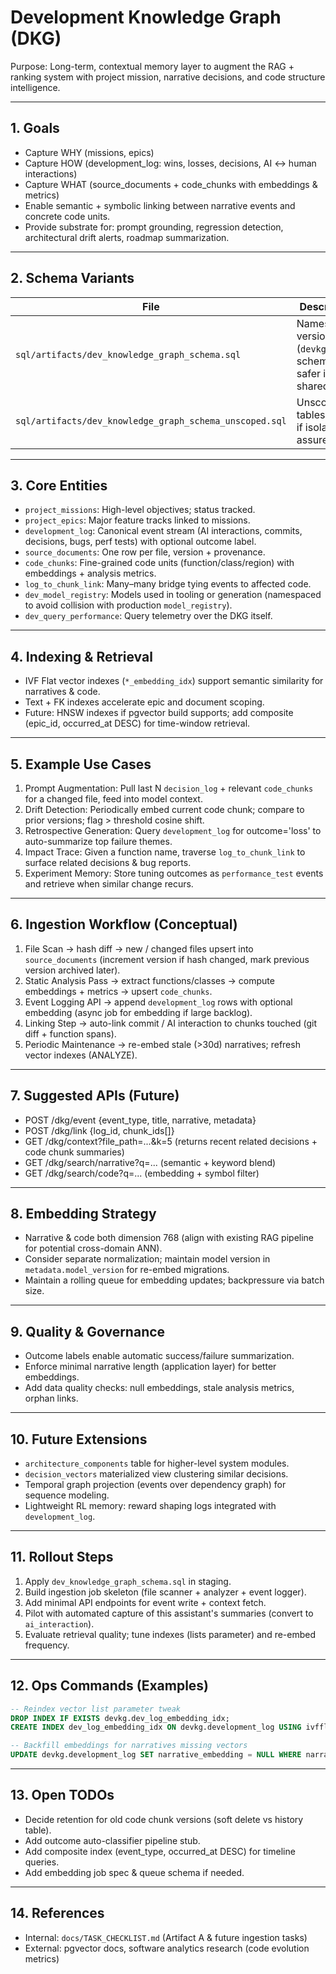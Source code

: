 # Development Knowledge Graph (DKG)

Purpose: Long-term, contextual memory layer to augment the RAG + ranking system with project mission, narrative decisions, and code structure intelligence.

---
## 1. Goals
- Capture WHY (missions, epics)
- Capture HOW (development_log: wins, losses, decisions, AI ↔ human interactions)
- Capture WHAT (source_documents + code_chunks with embeddings & metrics)
- Enable semantic + symbolic linking between narrative events and concrete code units.
- Provide substrate for: prompt grounding, regression detection, architectural drift alerts, roadmap summarization.

---
## 2. Schema Variants
| File | Description |
|------|-------------|
| `sql/artifacts/dev_knowledge_graph_schema.sql` | Namespaced version (`devkg` schema) – safer in shared DB. |
| `sql/artifacts/dev_knowledge_graph_schema_unscoped.sql` | Unscoped tables – only if isolation assured. |

---
## 3. Core Entities
- `project_missions`: High-level objectives; status tracked.
- `project_epics`: Major feature tracks linked to missions.
- `development_log`: Canonical event stream (AI interactions, commits, decisions, bugs, perf tests) with optional outcome label.
- `source_documents`: One row per file, version + provenance.
- `code_chunks`: Fine-grained code units (function/class/region) with embeddings + analysis metrics.
- `log_to_chunk_link`: Many–many bridge tying events to affected code.
- `dev_model_registry`: Models used in tooling or generation (namespaced to avoid collision with production `model_registry`).
- `dev_query_performance`: Query telemetry over the DKG itself.

---
## 4. Indexing & Retrieval
- IVF Flat vector indexes (`*_embedding_idx`) support semantic similarity for narratives & code.
- Text + FK indexes accelerate epic and document scoping.
- Future: HNSW indexes if pgvector build supports; add composite (epic_id, occurred_at DESC) for time-window retrieval.

---
## 5. Example Use Cases
1. Prompt Augmentation: Pull last N `decision_log` + relevant `code_chunks` for a changed file, feed into model context.
2. Drift Detection: Periodically embed current code chunk; compare to prior versions; flag > threshold cosine shift.
3. Retrospective Generation: Query `development_log` for outcome='loss' to auto-summarize top failure themes.
4. Impact Trace: Given a function name, traverse `log_to_chunk_link` to surface related decisions & bug reports.
5. Experiment Memory: Store tuning outcomes as `performance_test` events and retrieve when similar change recurs.

---
## 6. Ingestion Workflow (Conceptual)
1. File Scan → hash diff → new / changed files upsert into `source_documents` (increment version if hash changed, mark previous version archived later).
2. Static Analysis Pass → extract functions/classes → compute embeddings + metrics → upsert `code_chunks`.
3. Event Logging API → append `development_log` rows with optional embedding (async job for embedding if large backlog).
4. Linking Step → auto-link commit / AI interaction to chunks touched (git diff + function spans).
5. Periodic Maintenance → re-embed stale (>30d) narratives; refresh vector indexes (ANALYZE).

---
## 7. Suggested APIs (Future)
- POST /dkg/event  {event_type, title, narrative, metadata}
- POST /dkg/link   {log_id, chunk_ids[]}
- GET  /dkg/context?file_path=...&k=5  (returns recent related decisions + code chunk summaries)
- GET  /dkg/search/narrative?q=...  (semantic + keyword blend)
- GET  /dkg/search/code?q=...  (embedding + symbol filter)

---
## 8. Embedding Strategy
- Narrative & code both dimension 768 (align with existing RAG pipeline for potential cross-domain ANN).
- Consider separate normalization; maintain model version in `metadata.model_version` for re-embed migrations.
- Maintain a rolling queue for embedding updates; backpressure via batch size.

---
## 9. Quality & Governance
- Outcome labels enable automatic success/failure summarization.
- Enforce minimal narrative length (application layer) for better embeddings.
- Add data quality checks: null embeddings, stale analysis metrics, orphan links.

---
## 10. Future Extensions
- `architecture_components` table for higher-level system modules.
- `decision_vectors` materialized view clustering similar decisions.
- Temporal graph projection (events over dependency graph) for sequence modeling.
- Lightweight RL memory: reward shaping logs integrated with `development_log`.

---
## 11. Rollout Steps
1. Apply `dev_knowledge_graph_schema.sql` in staging.
2. Build ingestion job skeleton (file scanner + analyzer + event logger).
3. Add minimal API endpoints for event write + context fetch.
4. Pilot with automated capture of this assistant's summaries (convert to `ai_interaction`).
5. Evaluate retrieval quality; tune indexes (lists parameter) and re-embed frequency.

---
## 12. Ops Commands (Examples)
```sql
-- Reindex vector list parameter tweak
DROP INDEX IF EXISTS devkg.dev_log_embedding_idx;
CREATE INDEX dev_log_embedding_idx ON devkg.development_log USING ivfflat (narrative_embedding vector_cosine_ops) WITH (lists=150);

-- Backfill embeddings for narratives missing vectors
UPDATE devkg.development_log SET narrative_embedding = NULL WHERE narrative_embedding IS NULL; -- placeholder for embedding job
```

---
## 13. Open TODOs
- Decide retention for old code chunk versions (soft delete vs history table).
- Add outcome auto-classifier pipeline stub.
- Add composite index (event_type, occurred_at DESC) for timeline queries.
- Add embedding job spec & queue schema if needed.

---
## 14. References
- Internal: `docs/TASK_CHECKLIST.md` (Artifact A & future ingestion tasks)
- External: pgvector docs, software analytics research (code evolution metrics)


